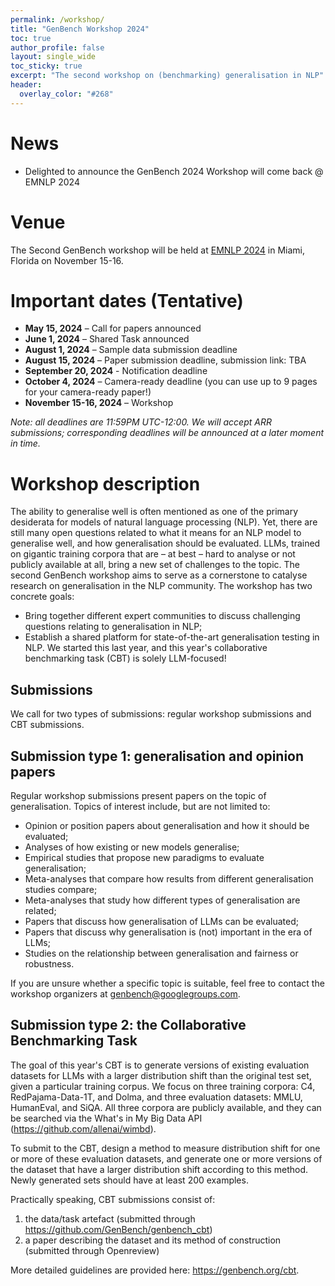 ```yaml
---
permalink: /workshop/
title: "GenBench Workshop 2024"
toc: true
author_profile: false
layout: single_wide
toc_sticky: true
excerpt: "The second workshop on (benchmarking) generalisation in NLP"
header:
  overlay_color: "#268"
---
```


# News
- Delighted to announce the GenBench 2024 Workshop will come back @ EMNLP 2024

<!-- - The GenBench proceedings can be [found online](https://aclanthology.org/2023.genbench-1.0/), the slides of the invited speakers can be found on the [workshop programme page](https://genbench.org/workshop_programme/) stay tuned for the videos!
- GenBench workshop 1 is a wrap, but good news: we'll be back next year at EMNLP!
- The programme is online, and the papers for the poster sessions will soon be announced: [https://genbench.org/workshop_programme](https://genbench.org/workshop_programme)
- Deadline now passed ~~The camera-ready deadline is coming up: October 26. You can use 1 extra page (max. 9) to integrate the reviewers' comments.~~
- Closed: ~~We are accepting EMNLP Findings papers with a good fit, please reach out via email (genbench@googlegroups.com) for instructions.~~
- After technical difficulties with the ARR submission, we extended the submission deadline to October 11! Submissions can now be made via [this Openreview page](https://openreview.net/group?id=GenBench.org/2023/ARR_Commitment).
- Would you like to submit to the Collaborative Benchmark Task, but you missed the August 1 sample deadline? Get in contact with us, you can still submit to the September 1 deadline!
- The [CoNLL conference](https://conll.org/2023) now allows dual submissions with GenBench, and vice versa! Is your CoNLL submission a good fit with the GenBench mission but are you still waiting for your reviews? Also submit to GenBench! See our information about [dual submissions](https://genbench.org/workshop/#dual-submissions).
- The Collaborative Benchmarking Task is now accepting submissions, see [genbench.org/cbt](https://genbench.org/cbt)!
- Exciting news: thanks to our sponsor Amazon, we can now offer [scholarships](https://genbench.org/workshop/#scholarships)! -->
<!-- - Our [call for papers](../cfp.txt) is online!  -->

# Venue

The Second GenBench workshop will be held at [EMNLP 2024](https://2023.emnlp.org/) in Miami, Florida on November 15-16.

# Important dates (Tentative)

- **May 15, 2024** – Call for papers announced
- **June 1, 2024** – Shared Task announced
- **August 1, 2024** – Sample data submission deadline
- **August 15, 2024** – Paper submission deadline, submission link: TBA
- **September 20, 2024** - Notification deadline
- **October 4, 2024** – Camera-ready deadline (you can use up to 9 pages for your camera-ready paper!)
- **November 15-16, 2024** – Workshop

*Note: all deadlines are 11:59PM UTC-12:00. We will accept ARR submissions; corresponding deadlines will be announced at a later moment in time.*


# Workshop description

The ability to generalise well is often mentioned as one of the primary desiderata for models of natural language processing (NLP).
Yet, there are still many open questions related to what it means for an NLP model to generalise well, and how generalisation should be evaluated.
LLMs, trained on gigantic training corpora that are – at best – hard to analyse or not publicly available at all, bring a new set of challenges to the topic.
The second GenBench workshop aims to serve as a cornerstone to catalyse research on generalisation in the NLP community.
The workshop has two concrete goals:
* Bring together different expert communities to discuss challenging questions relating to generalisation in NLP;
* Establish a shared platform for state-of-the-art generalisation testing in NLP. We started this last year, and this year's collaborative benchmarking task (CBT) is solely LLM-focused!

## Submissions

We call for two types of submissions: regular workshop submissions and CBT submissions.

## Submission type 1: generalisation and opinion papers

Regular workshop submissions present papers on the topic of generalisation. 
Topics of interest include, but are not limited to:
- Opinion or position papers about generalisation and how it should be evaluated;
- Analyses of how existing or new models generalise;
- Empirical studies that propose new paradigms to evaluate generalisation;
- Meta-analyses that compare how results from different generalisation studies compare;
- Meta-analyses that study how different types of generalisation are related;
- Papers that discuss how generalisation of LLMs can be evaluated;
- Papers that discuss why generalisation is (not) important in the era of LLMs;
- Studies on the relationship between generalisation and fairness or robustness.

If you are unsure whether a specific topic is suitable, feel free to contact the workshop organizers at genbench@googlegroups.com.

## Submission type 2: the Collaborative Benchmarking Task

The goal of this year's CBT is to generate versions of existing evaluation datasets for LLMs with a larger distribution shift than the original test set, given a particular training corpus.
We focus on three training corpora: C4, RedPajama-Data-1T, and Dolma, and three evaluation datasets: MMLU, HumanEval, and SiQA.
All three corpora are publicly available, and they can be searched via the What's in My Big Data API (https://github.com/allenai/wimbd).

To submit to the CBT, design a method to measure distribution shift for one or more of these evaluation datasets, and generate one or more versions of the dataset that have a larger distribution shift according to this method. 
Newly generated sets should have at least 200 examples.

Practically speaking, CBT submissions consist of:
1. the data/task artefact (submitted through https://github.com/GenBench/genbench_cbt)
2. a paper describing the dataset and its method of construction (submitted through Openreview)

More detailed guidelines are provided here: https://genbench.org/cbt.

<!-- # Call for papers

To reach out workshop goals, we welcome two different types of submissions: regular workshop submissions and collaborative benchmarking task submissions. 
The latter will consist of a data/task artefact and a companion paper motivating and evaluating the submission. 
In both cases, we accept archival papers and extended abstracts.  -->

<!-- Closed: ~~We accept all papers from the Findings of EMNLP related to our topics of interest below. Contact us via genbench@googlegroups.com if you would like to present your EMNLP Findings paper at GenBench 2023!~~ -->

<!-- ## Submission types

### Submission type 1: generalisation and opinion papers 
Towards our first goal, we invite paper submissions on a topics related to generalisation in NLP.
Such submissions present work on the topic of generalisation (see examples listed below), but are not intended to be included on the GenBench evaluation platform. Regular workshop papers may be submitted as an archival paper, when they report on completed, original and unpublished research; or as a shorter extended abstract. More details on this category can be found below.

Topics of interest include, but are not limited to:
- Opinion or position papers about generalisation and how it should be evaluated;
- Analyses of how existing or new models generalise;
- Empirical studies that propose new paradigms to evaluate generalisation;
- Meta analyses that compare how results from different generalisation studies compare;
- Meta analyses that study how different types of generalisation are related;
- Papers that discuss how generalisation of LLMs can be evaluated without access to training data;
- Papers that discuss why generalisation is (not) important in the era of LLMs.
- Studies on the relationship between generalisation and fairness or robustness;

If you are unsure whether a specific topic is well-suited for submission, feel free to reach out to the organisers of the workshop at genbench@googlegroups.com.
### Submission type 2: Collaborative Benchmarking Task (CBT) submissions
To achieve the second goal of our workshop, we organise a collaborative benchmarking task (CBT), in similar spirits to the [BIG-Bench](https://github.com/google/BIG-bench) challenge, but focusing specifically on non-i.i.d. generalisation. 
We invite researchers to submit challenging and diverse generalisation tests to the GenBench CBT.

Collaborative benchmarking task submissions consist of a data/task artefact and a paper describing and motivating the submission and showcasing it on a select number of models.
We accept submissions that introduce new datasets, resplits of existing datasets along particular dimensions, or in-context learning tasks, with the goal of measuring generalisation of NLP models. 
We especially encourage papers that attack one of the challenges presented in [Hupkes et al. (2022)](https://arxiv.org/abs/2210.03050):
- Generalisation in LLMs, where we have no control over the training data
- Generalisation in the context of fairness and inclusivity
- Multilingual generalisation

Each submission should contain information about the data (URIs, format, preprocessing), model preparation (finetuning loss, ICL prompt templates), and evaluation metrics. 
These will be defined either in a configuration file or in code. 
More details about the collaborative benchmark submissions and example submissions can be found on [genbench.org/cbt](https://genbench.org/cbt) as well as the [cbt submission page](https://github.com/GenBench/genbench_cbt).

Participants proposing previously unpublished datasets or splits may choose to submit an archival paper or an extended abstract. Generalisation evaluation datasets that have already been published elsewhere (or will be published at EMNLP 2023) can be submitted to the platform, as well, but only through an extended abstract, citing the original publication. We allow dual submissions with EMNLP, for more information, see below.

If you are in doubt whether a particular type of dataset is suitable for submission, please consult the information page on our website, or reach out to the organisers of the workshop at genbench@googlegroups.com.

All accepted generalisation test submissions will be included in the proceedings of the workshop, and we will feature a top-selection, which will be included also in the GenBench 1.0 leaderboard, on the GenBench platform.
Following Big-Bench, after the workshop is finished, we aim to do a larger-scale testing with the top tests with a range of different models ([Srivastava et al., 2022](https://arxiv.org/abs/2206.04615)). -->

<!-- ## Archival vs extended abstract
Archival papers are up to 8 pages excluding references and report on completed, original and unpublished research. They follow the requirements of regular EMNLP 2023 submissions. Accepted papers will be published in the workshop proceedings and are expected to be presented at the workshop. The papers will undergo double-blind peer-review and should thus be anonymised. Extended abstracts can be up to 2 pages excluding references, and may report on work in progress or be cross submissions of work that has already appeared in another venue. Abstract titles will be posted on the workshop website, but will not be included in the proceedings. -->

<!-- ## Submission instructions
For both archival papers and extended abstracts, we refer to the EMNLP 2023 website for [paper templates](https://2024.emnlp.org/calls/main_conference_papers/#paper-submission-details). 
Collaborative benchmarking tasks should be submitted on the [cbt submission page](https://github.com/GenBench/genbench_cbt), an accompanying paper should be submitted through OpenReview.
Regular workshop papers are submitted through OpenReview. -->

<!-- ~~Submission link: [https://openreview.net/group?id=GenBench.org/2023/Workshop](https://openreview.net/group?id=GenBench.org/2023/Workshop)~~ Submissions are now closed, except for ARR commitment submissions. Submit via [https://openreview.net/group?id=GenBench.org/2023/ARR_Commitment](https://openreview.net/group?id=GenBench.org/2023/ARR_Commitment) by October 1st. -->

<!-- ## Dual submissions
We allow dual submissions with both EMNLP and CoNLL, and we encourage relevant papers that were dual-submitted and accepted at EMNLP to redirect to a non-archival extended abstract submission. We furthermore welcome submissions of extended abstracts that describe work already presented at an earlier venue, both in the collaborative benchmarking and in the regular submission tracks.
 -->
<!-- ## Preprints
We do not have an anonymity deadline, preprints are allowed, both before the submission deadline as well as after.

# Programme 
Our intended workshop programme consists of different elements:
- invited presentations
- spotlight presentation of type 1 submissions
- oral presentations of a selection of type 2 submissions 
- poster presentations of all submissions 
- a panel on generalisation, bringing together experts from different communities

In the panel, we will discuss topics such as how to best involve domain experts in the design of generalisation tests, the future of generalisation testing and when generalisation testing is important and when it is not.
Furthermore, we will add topics drawn from the workshop submissions, as well as questions solicited through an online poll prior to the workshop. -->

<!-- The timetable can now be found here: [https://genbench.org/workshop_programme](https://genbench.org/workshop_programme) -->

<!-- # Invited speakers

<b>Adina Williams</b>

![Adina Williams Speaker](/img/speakers/adina.jpg){:width="300px"}

Adina is a Research Scientist at Meta on the Fundamental AI Research (FAIR) team in NYC. Her research spans several topics in NLP and computational linguistics, with a focus on dataset creation and model evaluation for humanlikeness, fairness, generalization and robustness.

<b>Tatsunori Hashimoto</b>

![Tatsunori Hashimoto Speaker](/img/speakers/thashim.jpg){:width="300px"}

Tatsunori Hashimoto is an Assistant Professor in the Computer Science Department at Stanford University. He is a member of the statistical machine learning and natural language processing groups at Stanford, and his research uses tools from statistics to make machine learning systems more robust and trustworthy — especially in complex systems such as large language models. He is a Kavli fellow, a Sony and Amazon research award winner, and his work has been recognized with best paper awards at ICML and CHI. Before becoming an Assistant Professor, he was a postdoctoral researcher at Stanford with Percy Liang and John Duchi and received his Ph.D. from MIT under the supervision of Tommi Jaakkola and David Gifford.

<b>Anna Rogers</b>

![Anna Rogers Speaker](/img/speakers/anna.jpg){:width="300px"}

Dr. Anna Rogers is an assistant professor at IT University of Copenhagen working on analysis, interpretability, and evaluation of NLP models, their societal impact, and NLP research methodology.

# Sponsors
We would like to thank Amazon for sponsoring our workshop. 

![Amazon Sponsor](/img/sponsor/amazon_logo_RGB.png){:width="400px"}

## Scholarships
With the support of our workshop sponsor Amazon, we are offering 6 scholarships, each covering up to $500 of travel expenses and/or (virtual) registration fees.
We strongly encourage students from developing countries and marginalized communities to apply.
To submit your application, please send us an email (genbench@googlegroups.com) with the following information (the deadline is *September 1*):
- your CV
- A few motivational sentences: why do you want to attend the workshop, and how would the funds help you with that? -->

<!-- # Organisers

<b>Dieuwke Hupkes</b> is a research scientist at FAIR. Her primary research interest is better understanding models for NLP and how that relates to (linguistic, philosophical) knowledge about language. 

<b>Verna Dankers</b> is a PhD student at the Centre for Doctoral Training in NLP, University of Edinburgh. Her primary research interests lie at the intersection of compositional generalisation for natural language tasks and interpretability.  

<b>Khuyagbaatar Batsuren</b> is an Associate Professor at the National University of Mongolia. His research interest focuses on computational morphology and multilingual NLP. -->

<!-- <b>Amirhossein Kazemnejad</b> is a master's student at McGill University and Mila, where he studies the generalisation capabilities of Transformers.

<b>Christos Christodoulopoulos</b> is a Senior Applied Scientist at Amazon Research Cambridge, working on knowledge extraction and verification.

<b>Ryan Cotterell</b> is an assistant professor of computer science at ETH Zurich where he is affiliated with the Institute for Machine Learning, the AI Center, and the Media Technology Center. He primarily researches topics in natural language publishing and machine learning. -->

<!-- <b>Elia Bruni</b> is a professor of Natural Language Processing at the University of Osnabrück. 
His research focuses on deep learning for natural language processing and he is particularly interested in assessing the ability of neural networks to process language compositionally. 
 -->
 
<!-- # Program Committee

Lisa Beinborn, Vrije Universiteit Amsterdam <br/>
Jonathan Brophy, University of Oregon <br/>
Lisa Bylinina, University of Groningen<br/> 
Benoit Crabbé, Université de Paris<br/>
Ghazi Felhi, University Paris 13<br/>
Robert Frank, Yale University<br/>
Mario Giulianelli, University of Amsterdam<br/>
Yangfeng Ji, University of Virginia<br/>
Robin Jia, University of Southern California<br/>
Richard Johansson, Chalmers University<br/>
Jenny Kunz, Linköping University<br/>
Carolin Lawrence, NEC Laboratories Europe<br/>
Alessandro Lenci, University of Pisa<br/>
Sheng Liang, Ludwig-Maximilians-Universität München<br/>
Tomasz Limisiewicz, Charles University Prague<br/>
Matthias Lindemann, University of Edinburgh<br/>
R. Thomas McCoy, Princeton University<br/>
William Merrill, New York University<br/>
Anmol Nayak, Bosch<br/>
Joakim Nivre, Uppsala University<br/>
Maria Ryskina, Massachusetts Institute of Technology<br/>
Niladri S. Chatterji, Stanford University<br/>
Hendrik Schuff, Technische Universität Darmstadt<br/>
Rico Sennrich, University of Zurich<br/>
Mattia Setzu, University of Pisa<br/>
Sanchit Sinha, University of Virginia<br/>
Shane Steinert-Threlkeld, University of Washington<br/>
Aarne Talman, Basement AI<br/>
Oskar van der Wal, University of Amsterdam<br/>
Alex Warstadt, New York University<br/>
Hao Yang, Beijing University of Post and Telecommunication<br/>
Naoki Yoshinaga, the University of Tokyo<br/>
Dylan Z Slack, University of California, Irvine<br/>
Sheng Zhang, Amazon<br/>
Yichu Zhou, Yahoo<br/> -->

<!-- # Anti-Harassment Policy
GenBench adheres to the [ACL Anti-Harassment Policy](https://www.aclweb.org/adminwiki/sphp?title=Anti-Harassment_Policy). -->

<script type="text/javascript">
var links = document.links;
for (var i = 0, linksLength = links.length; i < linksLength; i++)
	if (links[i].hostname != window.location.hostname)
	    links[i].target = '_blank';
</script>
